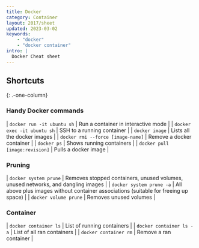 ```yaml
---
title: Docker
category: Container
layout: 2017/sheet
updated: 2023-03-02
keywords:
    - "docker"
    - "docker container"
intro: |
  Docker Cheat sheet
---
```


Shortcuts
---------
{: .-one-column}

### Handy Docker commands

| `docker run -it ubuntu sh` | Run a container in interactive mode |
| `docker exec -it ubuntu sh` | SSH to a running container |
| `docker image` | Lists all the docker images |
| `docker rmi --force [image-name]` | Remove a docker container |
| `docker ps` | Shows running containers |
| `docker pull [image:revision]` | Pulls a docker image |

### Pruning

| `docker system prune` | Removes stopped containers, unused volumes, unused networks, and dangling images |
| `docker system prune -a` | All above plus images without container associations (suitable for freeing up space) |
| `docker volume prune` | Removes unused volumes |


### Container

| `docker container ls` | List of running containers |
| `docker container ls -a` | List of all ran containers |
| `docker container rm` | Remove a ran container |

